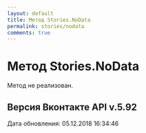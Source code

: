 ```yaml
---
layout: default
title: Метод Stories.NoData
permalink: stories/nodata
comments: true
---
```

# Метод Stories.NoData
Метод не реализован.

## Версия Вконтакте API v.5.92
Дата обновления: 05.12.2018 16:34:46
